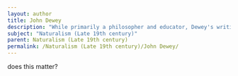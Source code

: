 ```yaml
---
layout: author
title: John Dewey
description: "While primarily a philosopher and educator, Dewey's writings often touch on Naturalistic themes in relation to the environment and human experience."
subject: "Naturalism (Late 19th century)"
parent: Naturalism (Late 19th century)
permalink: /Naturalism (Late 19th century)/John Dewey/
---
```


does this matter?
